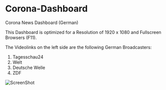 # Corona-Dashboard
 Corona News Dashboard (German)

This Dashboard is optimized for a Resolution of 1920 x 1080 and Fullscreen Browsers (F11).

The Videolinks on the left side are the following German Broadcasters:

1. Tagesschau24
2. Welt
3. Deutsche Welle
4. ZDF

![ScreenShot](https://raw.github.com/Lewandowski-IT/Corona-Dashboard/master/screenshot.png)
